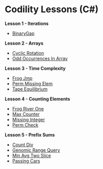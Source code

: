 # Codility Lessons (C#)

**Lesson 1 - Iterations**

- [BinaryGap](Lesson%2001%20-%20Iterations/BinaryGap_01.cs)

**Lesson 2 - Arrays**

- [Cyclic Rotation](Lesson%2002%20-%20Arrays/CyclicRotation_01.cs)
- [Odd Occurrences In Array](Lesson%2002%20-%20Arrays/OddOccurrencesInArray_02.cs)

**Lesson 3 - Time Complexity**

- [Frog Jmp](Lesson%2003%20-%20Time%20Complexity/FrogJmp_01.cs)
- [Perm Missing Elem](Lesson%2003%20-%20Time%20Complexity/PermMissingElem_02.cs)
- [Tape Equilibrium](Lesson%2003%20-%20Time%20Complexity/TapeEquilibrium_01.cs)

**Lesson 4 - Counting Elements**

- [Frog River One](Lesson%2004%20-%20Counting%20Elements/FrogRiverOne_01.cs)
- [Max Counter](Lesson%2004%20-%20Counting%20Elements/MaxCounters_01.cs)
- [Missing Integer](Lesson%2004%20-%20Counting%20Elements/MissingInteger_01.cs)
- [Perm Check](Lesson%2004%20-%20Counting%20Elements/PermCheck_01.cs)

**Lesson 5 - Prefix Sums**

- [Count Div](Lesson%2005%20-%20Prefix%20Sums/CountDiv_01.cs)
- [Genomic Range Query](Lesson%2005%20-%20Prefix%20Sums/GenomicRangeQuery_01.cs)
- [Min Avg Two Slice](Lesson%2005%20-%20Prefix%20Sums/MinAvgTwoSlice_01.cs)
- [Passing Cars](Lesson%2005%20-%20Prefix%20Sums/PassingCars_01.cs)